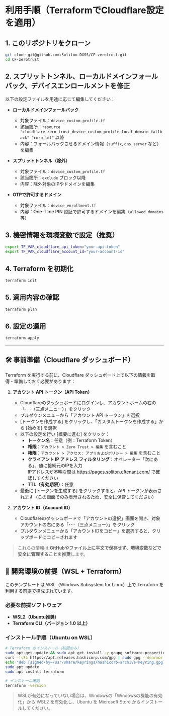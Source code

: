# 利用手順（TerraformでCloudflare設定を適用）

## 1. このリポジトリをクローン

```bash
git clone git@github.com:Soliton-DXSS/CF-zerotrust.git
cd CF-zerotrust
```

## 2. スプリットトンネル、ローカルドメインフォールバック、デバイスエンロールメントを修正

以下の設定ファイルを用途に応じて編集してください：

- **ローカルドメインフォールバック**
  - 対象ファイル：`device_custom_profile.tf`
  - 該当箇所：`resource "cloudflare_zero_trust_device_custom_profile_local_domain_fallback" "corp_ldf"` 以降
  - 内容：フォールバックさせるドメイン情報（`suffix`, `dns_server` など）を編集

- **スプリットトンネル（除外）**
  - 対象ファイル：`device_custom_profile.tf`
  - 該当箇所：`exclude` ブロック以降
  - 内容：除外対象のIPやドメインを編集

- **OTPで許可するドメイン**
  - 対象ファイル：`device_enrollment.tf`
  - 内容：One-Time PIN 認証で許可するドメインを編集（`allowed_domains` 等）

## 3. 機密情報を環境変数で設定（推奨）

```bash
export TF_VAR_cloudflare_api_token="your-api-token"
export TF_VAR_cloudflare_account_id="your-account-id"
```

## 4. Terraform を初期化

```bash
terraform init
```

## 5. 適用内容の確認

```bash
terraform plan
```

## 6. 設定の適用

```bash
terraform apply
```

---

## 🛠 事前準備（Cloudflare ダッシュボード）

Terraform を実行する前に、Cloudflare ダッシュボード上で以下の情報を取得・準備しておく必要があります：

1. **アカウント API トークン（API Token）**
   - Cloudflareのダッシュボードにログインし、アカウントホームの右の「･･･（三点メニュー）」をクリック
   - プルダウンメニューから「アカウント API トークン」を選択
   - [トークンを作成する] をクリックし、「カスタムトークンを作成する」から [始める] を選択
   - 以下の設定を行い [概要に進む] をクリック：
     - **トークン名**：任意（例：Terraform Token）
     - **権限**：`アカウント > Zero Trust > 編集` を含むこと
     - **権限**：`アカウント > アクセス: アプリおよびポリシー > 編集` を含むこと
     - **クライアント IP アドレス フィルタリング**：オペレーター「次にある」、値に接続元のIPを入力  
       IPアドレスが不明な際は https://pages.soliton.cftenant.com/ で確認してください
     - **TTL（有効期限）**：任意
   - 最後に [トークンを生成する] をクリックすると、API トークンが表示されます（この画面でのみ表示されるため、安全に保管してください）

2. **アカウント ID（Account ID）**
   - Cloudflareのダッシュボードで「アカウントの選択」画面を開き、対象アカウントの右にある「･･･（三点メニュー）」をクリック
   - プルダウンメニューから「アカウントIDをコピー」を選択すると、クリップボードにコピーされます

> これらの情報は **GitHubやファイル上に平文で保存せず、環境変数などで安全に管理することを推奨**します。
## 🧰 開発環境の前提（WSL + Terraform）

このテンプレートは WSL（Windows Subsystem for Linux）上で Terraform を利用する前提で構成されています。

### 必要な前提ソフトウェア

- **WSL2（Ubuntu推奨）**
- **Terraform CLI（バージョン 1.0 以上）**

### インストール手順（Ubuntu on WSL）

```bash
# Terraform のインストール（初回のみ）
sudo apt-get update && sudo apt-get install -y gnupg software-properties-common curl unzip
curl -fsSL https://apt.releases.hashicorp.com/gpg | sudo gpg --dearmor -o /usr/share/keyrings/hashicorp-archive-keyring.gpg
echo "deb [signed-by=/usr/share/keyrings/hashicorp-archive-keyring.gpg] https://apt.releases.hashicorp.com $(lsb_release -cs) main" | sudo tee /etc/apt/sources.list.d/hashicorp.list
sudo apt update
sudo apt install terraform

# インストール確認
terraform -version
```

> WSLが有効になっていない場合は、Windowsの「Windowsの機能の有効化」から WSL2 を有効化し、Ubuntu を Microsoft Store からインストールしてください。
